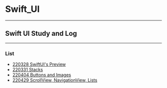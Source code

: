 # Swift_UI
- - -
## Swift UI Study and Log
- - -
### List
- [220328 SwiftUI's Preview](https://www.notion.so/morgan-kang/SwiftUI-Previews-5aa43b461afa435ba64c06dbbff13e46)
- [220331 Stacks](https://www.notion.so/morgan-kang/Stacks-a20e4efd7f9a4b04aa3ccbb5e182c85c)
- [220404 Buttons and Images](https://www.notion.so/morgan-kang/Buttons-Images-3c4f302b920c4dcdbfc0a94264870aa8)
- [220429 ScrollView, NavigationView, Lists](https://www.notion.so/morgan-kang/ScrollView-NavigationViews-Lists-00e1f5df246046ea88288f6691ebac41)
